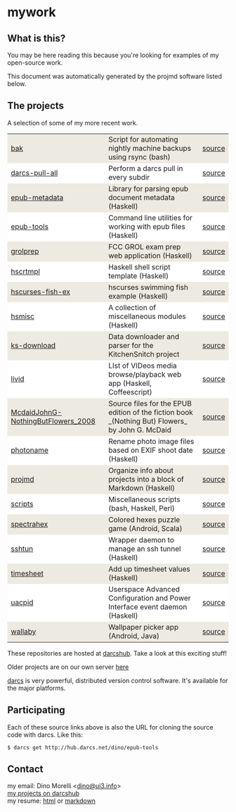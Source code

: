 # mywork


## What is this?

You may be here reading this because you're looking for examples of my open-source work.

This document was automatically generated by the projmd software listed below.


## The projects

A selection of some of my more recent work.

<table>
   <tr style='background-color: #EDEAE1;'><td><a href='http://hub.darcs.net/dino/bak'>bak</a></td><td>Script for automating nightly machine backups using rsync (bash)</td><td><a href='http://hub.darcs.net/dino/bak'>source</a></td></tr>
   <tr style='background-color: white;'><td><a href='http://hub.darcs.net/dino/darcs-pull-all'>darcs-pull-all</a></td><td>Perform a darcs pull in every subdir</td><td><a href='http://hub.darcs.net/dino/darcs-pull-all'>source</a></td></tr>
   <tr style='background-color: #EDEAE1;'><td><a href='http://hub.darcs.net/dino/epub-metadata'>epub-metadata</a></td><td>Library for parsing epub document metadata (Haskell)</td><td><a href='http://hub.darcs.net/dino/epub-metadata'>source</a></td></tr>
   <tr style='background-color: white;'><td><a href='http://hub.darcs.net/dino/epub-tools'>epub-tools</a></td><td>Command line utilities for working with epub files (Haskell)</td><td><a href='http://hub.darcs.net/dino/epub-tools'>source</a></td></tr>
   <tr style='background-color: #EDEAE1;'><td><a href='http://hub.darcs.net/dino/grolprep'>grolprep</a></td><td>FCC GROL exam prep web application (Haskell)</td><td><a href='http://hub.darcs.net/dino/grolprep'>source</a></td></tr>
   <tr style='background-color: white;'><td><a href='http://hub.darcs.net/dino/hscrtmpl'>hscrtmpl</a></td><td>Haskell shell script template (Haskell)</td><td><a href='http://hub.darcs.net/dino/hscrtmpl'>source</a></td></tr>
   <tr style='background-color: #EDEAE1;'><td><a href='http://hub.darcs.net/dino/hscurses-fish-ex'>hscurses-fish-ex</a></td><td>hscurses swimming fish example (Haskell)</td><td><a href='http://hub.darcs.net/dino/hscurses-fish-ex'>source</a></td></tr>
   <tr style='background-color: white;'><td><a href='http://hub.darcs.net/dino/hsmisc'>hsmisc</a></td><td>A collection of miscellaneous modules (Haskell)</td><td><a href='http://hub.darcs.net/dino/hsmisc'>source</a></td></tr>
   <tr style='background-color: #EDEAE1;'><td><a href='http://hub.darcs.net/dino/ks-download'>ks-download</a></td><td>Data downloader and parser for the KitchenSnitch project</td><td><a href='http://hub.darcs.net/dino/ks-download'>source</a></td></tr>
   <tr style='background-color: white;'><td><a href='http://hub.darcs.net/dino/livid'>livid</a></td><td>LIst of VIDeos media browse/playback web app (Haskell, Coffeescript)</td><td><a href='http://hub.darcs.net/dino/livid'>source</a></td></tr>
   <tr style='background-color: #EDEAE1;'><td><a href='http://hub.darcs.net/dino/McdaidJohnG-NothingButFlowers_2008'>McdaidJohnG-NothingButFlowers_2008</a></td><td>Source files for the EPUB edition of the fiction book _(Nothing But) Flowers_ by John G. McDaid</td><td><a href='http://hub.darcs.net/dino/McdaidJohnG-NothingButFlowers_2008'>source</a></td></tr>
   <tr style='background-color: white;'><td><a href='http://hub.darcs.net/dino/photoname'>photoname</a></td><td>Rename photo image files based on EXIF shoot date (Haskell)</td><td><a href='http://hub.darcs.net/dino/photoname'>source</a></td></tr>
   <tr style='background-color: #EDEAE1;'><td><a href='http://hub.darcs.net/dino/projmd'>projmd</a></td><td>Organize info about projects into a block of Markdown (Haskell)</td><td><a href='http://hub.darcs.net/dino/projmd'>source</a></td></tr>
   <tr style='background-color: white;'><td><a href='http://hub.darcs.net/dino/scripts'>scripts</a></td><td>Miscellaneous scripts (bash, Haskell, Perl)</td><td><a href='http://hub.darcs.net/dino/scripts'>source</a></td></tr>
   <tr style='background-color: #EDEAE1;'><td><a href='http://hub.darcs.net/dino/spectrahex'>spectrahex</a></td><td>Colored hexes puzzle game (Android, Scala)</td><td><a href='http://hub.darcs.net/dino/spectrahex'>source</a></td></tr>
   <tr style='background-color: white;'><td><a href='http://hub.darcs.net/dino/sshtun'>sshtun</a></td><td>Wrapper daemon to manage an ssh tunnel (Haskell)</td><td><a href='http://hub.darcs.net/dino/sshtun'>source</a></td></tr>
   <tr style='background-color: #EDEAE1;'><td><a href='http://hub.darcs.net/dino/timesheet'>timesheet</a></td><td>Add up timesheet values (Haskell)</td><td><a href='http://hub.darcs.net/dino/timesheet'>source</a></td></tr>
   <tr style='background-color: white;'><td><a href='http://hub.darcs.net/dino/uacpid'>uacpid</a></td><td>Userspace Advanced Configuration and Power Interface event daemon (Haskell)</td><td><a href='http://hub.darcs.net/dino/uacpid'>source</a></td></tr>
   <tr style='background-color: #EDEAE1;'><td><a href='http://hub.darcs.net/dino/wallaby'>wallaby</a></td><td>Wallpaper picker app (Android, Java)</td><td><a href='http://hub.darcs.net/dino/wallaby'>source</a></td></tr>
</table>


These repositories are hosted at [darcshub](http://hub.darcs.net/dino). Take a look at this exciting stuff!

Older projects are on our own server [here](http://ui3.info/darcs/)

[darcs](http://darcs.net/) is very powerful, distributed version control software. It's available for the major platforms.


## Participating

Each of these source links above is also the URL for cloning the source code with darcs. Like this:

    $ darcs get http://hub.darcs.net/dino/epub-tools


## Contact

my email: Dino Morelli <[dino@ui3.info](mailto:dino@ui3.info)>  
[my projects on darcshub](http://hub.darcs.net/dino)  
my resume: [html](http://ui3.info/d/cv-DinoMorelli.html)
or [markdown](http://ui3.info/d/cv-DinoMorelli.md)

